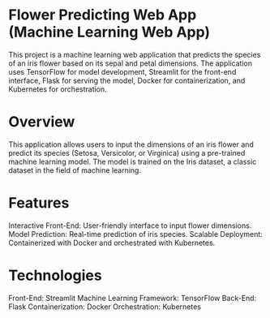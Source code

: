 # Flower Predicting Web App (Machine Learning Web App)
This project is a machine learning web application that predicts the species of an iris flower based on its sepal and petal dimensions. The application uses TensorFlow for model development, Streamlit for the front-end interface, Flask for serving the model, Docker for containerization, and Kubernetes for orchestration.

# Overview
This application allows users to input the dimensions of an iris flower and predict its species (Setosa, Versicolor, or Virginica) using a pre-trained machine learning model. The model is trained on the Iris dataset, a classic dataset in the field of machine learning.

# Features
  Interactive Front-End: User-friendly interface to input flower dimensions.
  Model Prediction: Real-time prediction of iris species.
  Scalable Deployment: Containerized with Docker and orchestrated with Kubernetes.

# Technologies
  Front-End: Streamlit
  Machine Learning Framework: TensorFlow
  Back-End: Flask
  Containerization: Docker
  Orchestration: Kubernetes

